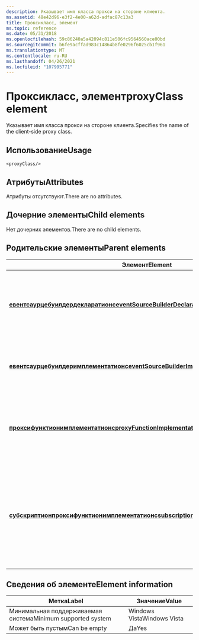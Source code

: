```yaml
---
description: Указывает имя класса прокси на стороне клиента.
ms.assetid: 48e42d96-e3f2-4e00-a62d-adfac87c13a3
title: Проксикласс, элемент
ms.topic: reference
ms.date: 05/31/2018
ms.openlocfilehash: 59c86240a5a42094c811e506fc9564560ace00bd
ms.sourcegitcommit: b6fe9acffad983c14864b8fe0296f6025cb1f961
ms.translationtype: MT
ms.contentlocale: ru-RU
ms.lasthandoff: 04/26/2021
ms.locfileid: "107995771"
---
```

# <a name="proxyclass-element"></a><span data-ttu-id="7f79c-103">Проксикласс, элемент</span><span class="sxs-lookup"><span data-stu-id="7f79c-103">proxyClass element</span></span>

<span data-ttu-id="7f79c-104">Указывает имя класса прокси на стороне клиента.</span><span class="sxs-lookup"><span data-stu-id="7f79c-104">Specifies the name of the client-side proxy class.</span></span>

## <a name="usage"></a><span data-ttu-id="7f79c-105">Использование</span><span class="sxs-lookup"><span data-stu-id="7f79c-105">Usage</span></span>

``` syntax
<proxyClass/>
```

## <a name="attributes"></a><span data-ttu-id="7f79c-106">Атрибуты</span><span class="sxs-lookup"><span data-stu-id="7f79c-106">Attributes</span></span>

<span data-ttu-id="7f79c-107">Атрибуты отсутствуют.</span><span class="sxs-lookup"><span data-stu-id="7f79c-107">There are no attributes.</span></span>

## <a name="child-elements"></a><span data-ttu-id="7f79c-108">Дочерние элементы</span><span class="sxs-lookup"><span data-stu-id="7f79c-108">Child elements</span></span>

<span data-ttu-id="7f79c-109">Нет дочерних элементов.</span><span class="sxs-lookup"><span data-stu-id="7f79c-109">There are no child elements.</span></span>

## <a name="parent-elements"></a><span data-ttu-id="7f79c-110">Родительские элементы</span><span class="sxs-lookup"><span data-stu-id="7f79c-110">Parent elements</span></span>



| <span data-ttu-id="7f79c-111">Элемент</span><span class="sxs-lookup"><span data-stu-id="7f79c-111">Element</span></span>                                                                                                 | <span data-ttu-id="7f79c-112">Описание</span><span class="sxs-lookup"><span data-stu-id="7f79c-112">Description</span></span>                                                                                                                       |
|---------------------------------------------------------------------------------------------------------|-----------------------------------------------------------------------------------------------------------------------------------|
| [<span data-ttu-id="7f79c-113">**евентсаурцебуилдердекларатионс**</span><span class="sxs-lookup"><span data-stu-id="7f79c-113">**eventSourceBuilderDeclarations**</span></span>](eventsourcebuilderdeclarations.md)<br/>                     | <span data-ttu-id="7f79c-114">Создает объявления для функций, которые создают классы источника событий.</span><span class="sxs-lookup"><span data-stu-id="7f79c-114">Generates declarations for functions that create event source classes.</span></span><br/> <br/>                                     |
| [<span data-ttu-id="7f79c-115">**евентсаурцебуилдеримплементатионс**</span><span class="sxs-lookup"><span data-stu-id="7f79c-115">**eventSourceBuilderImplementations**</span></span>](eventsourcebuilderimplementations.md)<br/>               | <span data-ttu-id="7f79c-116">Создает функции, создающие классы источника событий.</span><span class="sxs-lookup"><span data-stu-id="7f79c-116">Generates functions that create event source classes.</span></span><br/> <br/>                                                      |
| [<span data-ttu-id="7f79c-117">**проксифунктионимплементатионс**</span><span class="sxs-lookup"><span data-stu-id="7f79c-117">**proxyFunctionImplementations**</span></span>](proxyfunctionimplementations.md)<br/>                         | <span data-ttu-id="7f79c-118">Создает реализации для функций-посредников для операций с типом порта.</span><span class="sxs-lookup"><span data-stu-id="7f79c-118">Generates implementations for proxy functions for port type operations.</span></span><br/> <br/>                                    |
| [<span data-ttu-id="7f79c-119">**субскриптионпроксифунктионимплементатионс**</span><span class="sxs-lookup"><span data-stu-id="7f79c-119">**subscriptionProxyFunctionImplementations**</span></span>](subscriptionproxyfunctionimplementations.md)<br/> | <span data-ttu-id="7f79c-120">Создает реализации для функций-посредников подписки и отмены подписки для операций уведомления типа порта.</span><span class="sxs-lookup"><span data-stu-id="7f79c-120">Generates implementations for subscribe/unsubscribe proxy functions for port type notification operations.</span></span><br/> <br/> |



## <a name="element-information"></a><span data-ttu-id="7f79c-121">Сведения об элементе</span><span class="sxs-lookup"><span data-stu-id="7f79c-121">Element information</span></span>



| <span data-ttu-id="7f79c-122">Метка</span><span class="sxs-lookup"><span data-stu-id="7f79c-122">Label</span></span> | <span data-ttu-id="7f79c-123">Значение</span><span class="sxs-lookup"><span data-stu-id="7f79c-123">Value</span></span> |
|-------------------------------------|---------------|
| <span data-ttu-id="7f79c-124">Минимальная поддерживаемая система</span><span class="sxs-lookup"><span data-stu-id="7f79c-124">Minimum supported system</span></span><br/> | <span data-ttu-id="7f79c-125">Windows Vista</span><span class="sxs-lookup"><span data-stu-id="7f79c-125">Windows Vista</span></span> |
| <span data-ttu-id="7f79c-126">Может быть пустым</span><span class="sxs-lookup"><span data-stu-id="7f79c-126">Can be empty</span></span>                        | <span data-ttu-id="7f79c-127">Да</span><span class="sxs-lookup"><span data-stu-id="7f79c-127">Yes</span></span>           |



 

 




